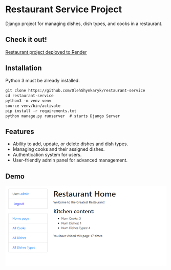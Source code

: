 # Restaurant Service Project

Django project for managing dishes, dish types, and cooks in a restaurant.

## Check it out!  

[Restaurant project deployed to Render](https://your-deployment-link.com)

## Installation

Python 3 must be already installed.

```shell
git clone https://github.com/OlehShynkaryk/restaurant-service
cd restaurant-service
python3 -m venv venv
source venv/bin/activate
pip install -r requirements.txt
python manage.py runserver  # starts Django Server
```

## Features
* Ability to add, update, or delete dishes and dish types.
* Managing cooks and their assigned dishes.
* Authentication system for users.
* User-friendly admin panel for advanced management.

## Demo
![img.png](img.png)